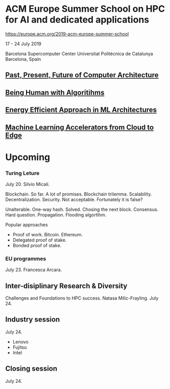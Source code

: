 

# ACM Europe Summer School on HPC for AI and dedicated applications

https://europe.acm.org/2019-acm-europe-summer-school

17 - 24 July 2019

Barcelona Supercomputer Center
Universitat Politècnica de Catalunya
Barcelona, Spain

## [Past, Present, Future of Computer Architecture](./introduction.md)

## [Being Human with Algoritihms](./being-human-with-algorithms.md)

## [Energy Efficient Approach in ML Architectures](./energy-efficient-ml.md)

## [Machine Learning Accelerators from Cloud to Edge](./machine-learning-accelerators.md)


# Upcoming

### Turing Leture
July 20.
Silvio Micali.

Blockchain.
So far. A lot of promises.
Blockchain trilemma. Scalability. Decentralization. Security. Not acceptable.
Fortunately it is false?

Unalterable. One-way hash. Solved.
Chosing the next block. Consensus. Hard question.
Propagation. Flooding algortihm. 

Popular approaches

- Proof of work. Bitcoin. Ethereum.
- Delegated proof of stake.
- Bonded proof of stake.



### EU programmes
July 23.
Francesca Arcara.

## Inter-disiplinary Research & Diversity
Challenges and Foundations to HPC success.
Natasa Milic-Frayling.
July 24.

## Industry session
July 24.

- Lenovo
- Fujitsu
- Intel

## Closing session
July 24.

